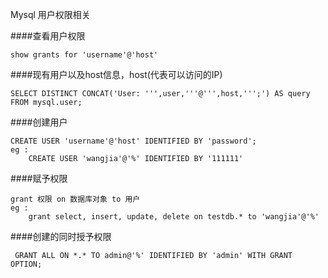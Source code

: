 Mysql 用户权限相关


####查看用户权限

```
show grants for 'username'@'host'
```

####现有用户以及host信息，host(代表可以访问的IP)

```
SELECT DISTINCT CONCAT('User: ''',user,'''@''',host,''';') AS query FROM mysql.user;
```

####创建用户

```
CREATE USER 'username'@'host' IDENTIFIED BY 'password'; 
eg : 
	CREATE USER 'wangjia'@'%' IDENTIFIED BY '111111'
```
####赋予权限

```
grant 权限 on 数据库对象 to 用户
eg : 
	grant select, insert, update, delete on testdb.* to 'wangjia'@'%'
```
####创建的同时授予权限
```
 GRANT ALL ON *.* TO admin@'%' IDENTIFIED BY 'admin' WITH GRANT OPTION; 
```